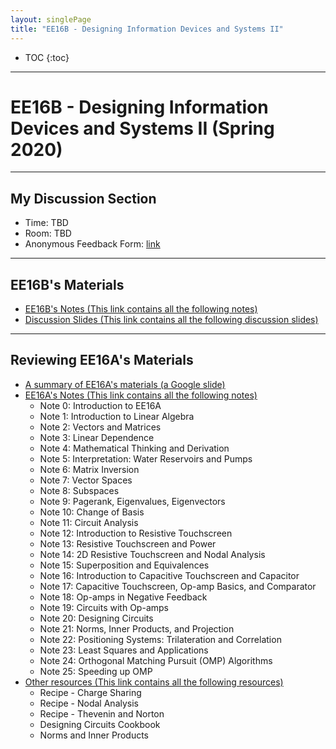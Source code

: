```yaml
---
layout: singlePage
title: "EE16B - Designing Information Devices and Systems II"
---
```


* TOC
{:toc}

---

# EE16B - Designing Information Devices and Systems II (Spring 2020)

---

## My Discussion Section

- Time: TBD
- Room: TBD
- Anonymous Feedback Form: [link][anon-feedback]

---

## EE16B's Materials

- [EE16B's Notes (This link contains all the following notes)][16b-notes]
- [Discussion Slides (This link contains all the following discussion slides)][dis-slides]

---

## Reviewing EE16A's Materials

- [A summary of EE16A's materials (a Google slide)][16a-summary]
- [EE16A's Notes (This link contains all the following notes)][16a-notes]
    + Note 0: Introduction to EE16A
    + Note 1: Introduction to Linear Algebra
    + Note 2: Vectors and Matrices
    + Note 3: Linear Dependence
    + Note 4: Mathematical Thinking and Derivation
    + Note 5: Interpretation: Water Reservoirs and Pumps
    + Note 6: Matrix Inversion
    + Note 7: Vector Spaces
    + Note 8: Subspaces
    + Note 9: Pagerank, Eigenvalues, Eigenvectors
    + Note 10: Change of Basis
    + Note 11: Circuit Analysis
    + Note 12: Introduction to Resistive Touchscreen
    + Note 13: Resistive Touchscreen and Power
    + Note 14: 2D Resistive Touchscreen and Nodal Analysis
    + Note 15: Superposition and Equivalences
    + Note 16: Introduction to Capacitive Touchscreen and Capacitor
    + Note 17: Capacitive Touchscreen, Op-amp Basics, and Comparator
    + Note 18: Op-amps in Negative Feedback
    + Note 19: Circuits with Op-amps
    + Note 20: Designing Circuits
    + Note 21: Norms, Inner Products, and Projection
    + Note 22: Positioning Systems: Trilateration and Correlation
    + Note 23: Least Squares and Applications
    + Note 24: Orthogonal Matching Pursuit (OMP) Algorithms
    + Note 25: Speeding up OMP
- [Other resources (This link contains all the following resources)][16a-resources]
    + Recipe - Charge Sharing
    + Recipe - Nodal Analysis
    + Recipe - Thevenin and Norton
    + Designing Circuits Cookbook
    + Norms and Inner Products



[anon-feedback]: https://forms.gle/e1jR46xEoqF2a6146
[ee16b]: https://inst.eecs.berkeley.edu/~ee16b/sp20/
[16b-notes]: http://bit.ly/16b-notes
[dis-slides]: http://bit.ly/dis-slides
[16a-summary]: http://bit.ly/16a-summary
[16a-notes]: http://bit.ly/16a-notes
[16a-resources]: http://bit.ly/16a-resources
